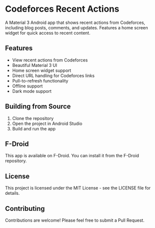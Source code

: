 # Codeforces Recent Actions

A Material 3 Android app that shows recent actions from Codeforces, including blog posts, comments, and updates. Features a home screen widget for quick access to recent content.

## Features

- View recent actions from Codeforces
- Beautiful Material 3 UI
- Home screen widget support
- Direct URL handling for Codeforces links
- Pull-to-refresh functionality
- Offline support
- Dark mode support

## Building from Source

1. Clone the repository
2. Open the project in Android Studio
3. Build and run the app

## F-Droid

This app is available on F-Droid. You can install it from the F-Droid repository.

## License

This project is licensed under the MIT License - see the LICENSE file for details.

## Contributing

Contributions are welcome! Please feel free to submit a Pull Request. 